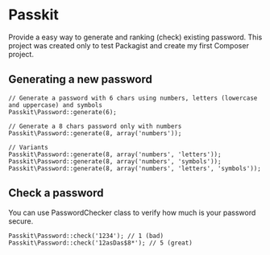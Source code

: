 Passkit
=======

Provide a easy way to generate and ranking (check) existing password. This project was created only to test Packagist and create my first Composer project.

## Generating a new password
    
    // Generate a password with 6 chars using numbers, letters (lowercase and uppercase) and symbols
    Passkit\Password::generate(6);

    // Generate a 8 chars password only with numbers
    Passkit\Password::generate(8, array('numbers'));

    // Variants
    Passkit\Password::generate(8, array('numbers', 'letters'));
    Passkit\Password::generate(8, array('numbers', 'symbols'));
    Passkit\Password::generate(8, array('numbers', 'letters', 'symbols'));

## Check a password

You can use PasswordChecker class to verify how much is your password secure.
    
    Passkit\Password::check('1234'); // 1 (bad)
    Passkit\Password::check('12asDas$8*'); // 5 (great)

    

    